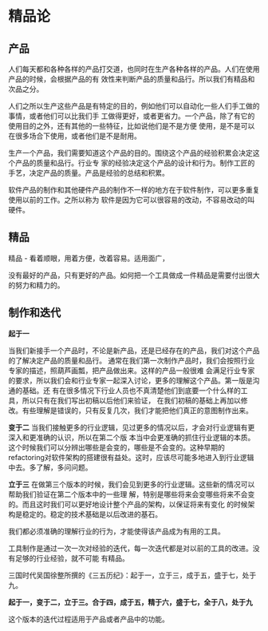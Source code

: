 # 精品论

## 产品
人们每天都和各种各样的产品打交道，也同时在生产各种各样的产品。人们在使用产品的时候，会根据产品的有
效性来判断产品的质量和品行。所以我们有精品和次品之分。

人们之所以生产这些产品是有特定的目的，例如他们可以自动化一些人们手工做的事情，或者他们可以比我们手
工做得更好，或者更省力。一个产品，除了有它的使用目的之外，还有其他的一些特征，比如说他们是不是方便
使用，是不是可以在很多场合下使用，或者他们是不是耐用。

生产一个产品，我们需要知道这个产品的目的。围绕这个产品的经验积累会决定这个产品的质量和品行。行业专
家的经验决定这个产品的设计和行为。制作工匠的手艺，决定产品的质量。产品是经验的总结和积累。

软件产品的制作和其他硬件产品的制作不一样的地方在于软件制作，可以更多重复使用以前的工作。之所以称为
软件是因为它可以很容易的改动，不容易改动的叫硬件。

## 精品
精品 - 看着顺眼，用着方便，改着容易。适用面广，

没有最好的产品，只有更好的产品。如何把一个工具做成一件精品是需要付出很大的努力和精力的。

## 制作和迭代

**起于一**

当我们新接手一个产品时，不论是新产品，还是已经存在的产品，我们对这个产品的了解决定产品的质量和品行。
通常在我们第一次制作产品时，我们会按照行业专家的描述，照葫芦画瓢，把产品做出来。这样的产品一般很难
会满足行业专家的要求，所以我们会和行业专家一起深入讨论，更多的理解这个产品。第一版是沟通的基础。还
有在很多情况下行业人员也不真清楚他们到底要一个什么样的工具，所以只有在我们写出初稿以后他们来验证，
在我们初稿的基础上再加以修改。有些理解是错误的，只有反复几次，我们才能把他们真正的意图制作出来。

**变于二**
当我们接触更多的行业逻辑，见过更多的情况以后，才会对行业逻辑有更深入和更准确的认识，所以在第二个版
本当中会更准确的抓住行业逻辑的本质。这个时候我们可以分辨出哪些是会变的，哪些是不会变的。这种早期的
refactoring对软件架构的搭建很有益处。这时，应该尽可能多地进入到行业逻辑中去。多了解，多问问题。

**立于三**
在做第三个版本的时候，我们会见到更多的行业逻辑。这些新的情况可以帮助我们验证在第二个版本中的一些理
解，特别是哪些将来会变哪些将来不会变的。而且这时我们可以更好地设计整个产品的架构，以保证将来有变化
的时候架构是稳定的。稳定的技术基础是以后改进的基石。

我们都必须准确的理解行业的行为，才能使得该产品成为有用的工具。

工具制作是通过一次一次对经验的迭代，每一次迭代都是对以前的工具的改进。没有足够的行业经验，就不可能
有精品。

三国时代吴国徐整所撰的《三五历纪》：起于一，立于三，成于五，盛于七，处于九。

**起于一，变于二，立于三。合于四，成于五，精于六，盛于七，全于八，处于九**

这个版本的迭代过程适用于产品或者产品中的功能。
